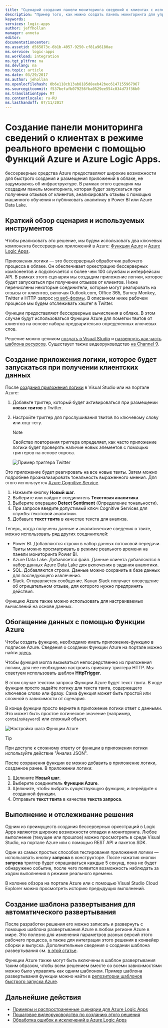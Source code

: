 ```yaml
---
title: "Сценарий создания панели мониторинга сведений о клиентах с использованием беcсерверных средств в Azure | Документация Майкрософт"
description: "Пример того, как можно создать панель мониторинга для управления отзывами от клиентов, социальными данными и многим другим с помощью Функций Azure и Azure Logic Apps."
keywords: 
services: logic-apps
author: jeffhollan
manager: anneta
editor: 
documentationcenter: 
ms.assetid: d565873c-6b1b-4057-9250-cf81a96180ae
ms.service: logic-apps
ms.workload: integration
ms.tgt_pltfrm: na
ms.devlang: na
ms.topic: article
ms.date: 03/29/2017
ms.author: jehollan
ms.openlocfilehash: 0b6e118cb13ab8185d8eeb42bec6147155967967
ms.sourcegitcommit: f537befafb079256fba0529ee554c034d73f36b0
ms.translationtype: MT
ms.contentlocale: ru-RU
ms.lasthandoff: 07/11/2017
---
```

# <a name="create-a-real-time-customer-insights-dashboard-with-azure-logic-apps-and-azure-functions"></a>Создание панели мониторинга сведений о клиентах в режиме реального времени с помощью Функций Azure и Azure Logic Apps.

беcсерверные средства Azure предоставляют широкие возможности для быстрого создания и размещения приложений в облаке, не задумываясь об инфраструктуре.  В рамках этого сценария мы создадим панель мониторинга, которая будет запускаться при получении отзывов от клиентов, анализировать отзывы с помощью машинного обучения и публиковать аналитику в Power BI или Azure Data Lake.

## <a name="overview-of-the-scenario-and-tools-used"></a>Краткий обзор сценария и используемых инструментов

Чтобы реализовать это решение, мы будем использовать два ключевых компонента беcсерверных приложений в Azure: [Функции Azure](https://azure.microsoft.com/services/functions/) и [Azure Logic Apps](https://azure.microsoft.com/services/logic-apps/).

Приложения логики — это беcсерверный обработчик рабочего процесса в облаке.  Он обеспечивает оркестрацию беcсерверных компонентов и подключается к более чем 100 службам и интерфейсам API.  В рамках этого сценария мы создадим приложение логики, которое будет запускаться при получении отзывов от клиентов.  Ниже перечислены некоторые соединители, которые могут реагировать на отзывы от клиентов, включая Outlook.com, Office 365, Survey Monkey, Twitter и HTTP-запрос [из веб-формы](https://blogs.msdn.microsoft.com/logicapps/2017/01/30/calling-a-logic-app-from-an-html-form/).  В описанном ниже рабочем процессе мы будем отслеживать хэштег в Twitter.

Функции предоставляют беcсерверные вычисления в облаке.  В этом случае будут использоваться Функции Azure для пометки твитов от клиентов на основе набора предварительно определенных ключевых слов.

Решение можно целиком [создать в Visual Studio](logic-apps-deploy-from-vs.md) и [развернуть как часть шаблона ресурсов](logic-apps-create-deploy-template.md).  Существует также видеоруководство [на Channel 9](http://aka.ms/logicappsdemo).

## <a name="build-the-logic-app-to-trigger-on-customer-data"></a>Создание приложения логики, которое будет запускаться при получении клиентских данных

После [создания приложения логики](logic-apps-create-a-logic-app.md) в Visual Studio или на портале Azure:

1. Добавьте триггер, который будет активироваться при размещении **новых твитов** в Twitter.
2. Настройте триггер для прослушивания твитов по ключевому слову или хэш-тегу.

   > [!NOTE]
   > Свойство повторения триггера определяет, как часто приложение логики будет проверять наличие новых элементов с помощью триггеров на основе опроса.

   ![Пример триггера Twitter][1]

Это приложение будет реагировать на все новые твиты.  Затем можно подробнее проанализировать тональность выраженного мнения.  Для этого используется [Azure Cognitive Service](https://azure.microsoft.com/services/cognitive-services/).

1. Нажмите кнопку **Новый шаг**.
1. Выберите или найдите соединитель **Текстовая аналитика**.
1. Выберите операцию **Detect Sentiment** (Определение тональности).
1. При запросе введите допустимый ключ Cognitive Services для службы текстовой аналитики.
1. Добавьте **текст твита** в качестве текста для анализа.

Теперь, когда получены данные и аналитические сведения о твите, можно использовать ряд других соединителей:
* Power BI. Добавляются строки в набор данных потоковой передачи. Твиты можно просматривать в режиме реального времени на панели мониторинга Power BI.
* Azure Data Lake. Добавляется файл. Данные клиента добавляются в набор данных Azure Data Lake для включения в задания аналитики.
* SQL. Добавляются строки. Данные можно сохранить в базе данных для последующего извлечения.
* Slack. Отправляется сообщение. Канал Slack получает оповещение об отрицательном отзыве, для которого нужно предпринять действия.

Функцию Azure также можно использовать для настраиваемых вычислений на основе данных.

## <a name="enriching-the-data-with-an-azure-function"></a>Обогащение данных с помощью Функции Azure

Чтобы создать функцию, необходимо иметь приложение-функцию в подписке Azure.  Сведения о создании Функции Azure на портале можно найти [здесь](../azure-functions/functions-create-first-azure-function-azure-portal.md).

Чтобы функция могла вызываться непосредственно из приложения логики, для нее необходимо настроить привязку триггера HTTP.  Мы советуем использовать шаблон **HttpTrigger**.

В этом случае текстом запроса Функции Azure будет текст твита.  В коде функции просто задайте логику для текста твита, содержащего ключевое слово или фразу.  Сама функция может быть простой или сложной в зависимости от сценария.

В конце функции просто верните в приложение логики ответ с данными.  Это может быть простое логическое значение (например, `containsKeyword`) или сложный объект.

![Настройка шага Функции Azure][2]

> [!TIP]
> При доступе к сложному ответу от функции в приложении логики используйте действие "Анализ JSON".

После сохранения функции ее можно добавить в приложение логики, созданное ранее.  В приложении логики:

1. Щелкните **Новый шаг**.
1. Выберите соединитель **Функции Azure**.
1. Щелкните, чтобы выбрать существующую функцию, и перейдите к созданной функции.
1. Отправьте **текст твита** в качестве **текста запроса**.

## <a name="running-and-monitoring-the-solution"></a>Выполнение и отслеживание решения

Одним из преимуществ создания беcсерверных оркестраций в Logic Apps являются широкие возможности отладки и мониторинга.  Любое выполнение (текущее или прошлое) можно просмотреть в среде Visual Studio, на портале Azure или с помощью REST API и пакетов SDK.

Один из самых простых способов тестирования приложения логики — использовать кнопку **запуска** в конструкторе.  После нажатия кнопки **запуска** триггер будет опрашиваться каждые 5 секунд, пока не будет обнаружено событие, после чего появится возможность наблюдать за ходом выполнения в режиме реального времени.

В колонке обзора на портале Azure или с помощью Visual Studio Cloud Explorer можно просмотреть историю предыдущих выполнений.

## <a name="creating-a-deployment-template-for-automated-deployments"></a>Создание шаблона развертывания для автоматического развертывания

После разработки решения его можно записать и развернуть с помощью шаблона развертывания Azure в любом регионе Azure в мире.  Это полезно для изменения параметров разных версий этого рабочего процесса, а также для интеграции этого решения в конвейер сборки и выпуска.  Дополнительные сведения о создании шаблона развертывания см. [в этой статье](logic-apps-create-deploy-template.md).

Функции Azure также могут быть включены в шаблон развертывания таким образом, чтобы всем решением вместе со всеми зависимостями можно было управлять как одним шаблоном.  Пример шаблона развертывания функции можно найти в [репозитории шаблонов быстрого запуска Azure](https://github.com/Azure/azure-quickstart-templates/tree/master/101-function-app-create-dynamic).

## <a name="next-steps"></a>Дальнейшие действия

* [Примеры и распространенные сценарии для Azure Logic Apps](logic-apps-examples-and-scenarios.md)
* [Пошаговое видеоруководство по созданию этого решения](http://aka.ms/logicappsdemo)
* [Обработка ошибок и исключений в Azure Logic Apps](logic-apps-exception-handling.md)

<!-- Image References -->
[1]: ./media/logic-apps-scenario-social-serverless/twitter.png
[2]: ./media/logic-apps-scenario-social-serverless/function.png